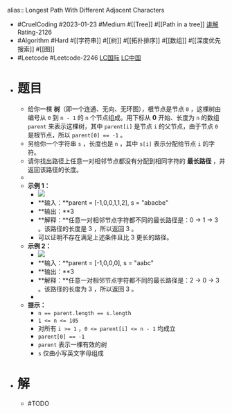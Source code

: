 alias:: Longest Path With Different Adjacent Characters

- #CruelCoding #2023-01-23 #Medium #[[Tree]] #[[Path in a tree]] [讲解](https://youtu.be/KzZ_Ya-2ODk) Rating-2126
- #Algorithm #Hard #[[字符串]] #[[树]] #[[拓扑排序]] #[[数组]] #[[深度优先搜索]] #[[图]]
- #Leetcode #Leetcode-2246 [LC国际](https://leetcode.com/problems/longest-path-with-different-adjacent-characters/) [LC中国](https://leetcode.cn/problems/longest-path-with-different-adjacent-characters/)
- # 题目
	- 给你一棵 **树**（即一个连通、无向、无环图），根节点是节点 `0` ，这棵树由编号从 `0` 到 `n - 1` 的 `n` 个节点组成。用下标从 **0** 开始、长度为 `n` 的数组 `parent` 来表示这棵树，其中 `parent[i]` 是节点 `i` 的父节点，由于节点 `0` 是根节点，所以 `parent[0] == -1` 。
	- 另给你一个字符串 `s` ，长度也是 `n` ，其中 `s[i]` 表示分配给节点 `i` 的字符。
	- 请你找出路径上任意一对相邻节点都没有分配到相同字符的 **最长路径** ，并返回该路径的长度。
	-
	- **示例 1：**
		- ![](https://assets.leetcode.com/uploads/2022/03/25/testingdrawio.png)
		- **输入：**parent = [-1,0,0,1,1,2], s = "abacbe"
		- **输出：**3
		- **解释：**任意一对相邻节点字符都不同的最长路径是：0 -> 1 -> 3 。该路径的长度是 3 ，所以返回 3 。
		- 可以证明不存在满足上述条件且比 3 更长的路径。
	- **示例 2：**
		- ![](https://assets.leetcode.com/uploads/2022/03/25/graph2drawio.png)
		- **输入：**parent = [-1,0,0,0], s = "aabc"
		- **输出：**3
		- **解释：**任意一对相邻节点字符都不同的最长路径是：2 -> 0 -> 3 。该路径的长度为 3 ，所以返回 3 。
		-
	- **提示：**
		- `n == parent.length == s.length`
		- `1 <= n <= 105`
		- 对所有 `i >= 1` ，`0 <= parent[i] <= n - 1` 均成立
		- `parent[0] == -1`
		- `parent` 表示一棵有效的树
		- `s` 仅由小写英文字母组成
- # 解
	- #TODO